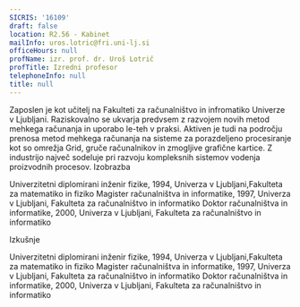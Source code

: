 ```yaml
---
SICRIS: '16109'
draft: false
location: R2.56 - Kabinet
mailInfo: uros.lotric@fri.uni-lj.si
officeHours: null
profName: izr. prof. dr. Uroš Lotrič
profTitle: Izredni profesor
telephoneInfo: null
title: null
---
```



Zaposlen je kot učitelj na Fakulteti za računalništvo in infromatiko Univerze v Ljubljani. Raziskovalno se ukvarja predvsem z razvojem novih metod mehkega računanja in uporabo le-teh v praksi. Aktiven je tudi na področju prenosa metod mehkega računanja na sisteme za porazdeljeno procesiranje kot so omrežja Grid, gruče računalnikov in zmogljive grafične kartice. Z industrijo največ sodeluje pri razvoju kompleksnih sistemov vodenja proizvodnih procesov.
Izobrazba

Univerzitetni diplomirani inženir fizike, 1994, Univerza v Ljubljani,Fakulteta za matematiko in fiziko
Magister računalništva in informatike, 1997, Univerza v Ljubljani, Fakulteta za računalništvo in informatiko
Doktor računalništva in informatike, 2000, Univerza v Ljubljani, Fakulteta za računalništvo in informatiko

Izkušnje

Univerzitetni diplomirani inženir fizike, 1994, Univerza v Ljubljani,Fakulteta za matematiko in fiziko
Magister računalništva in informatike, 1997, Univerza v Ljubljani, Fakulteta za računalništvo in informatiko
Doktor računalništva in informatike, 2000, Univerza v Ljubljani, Fakulteta za računalništvo in informatiko